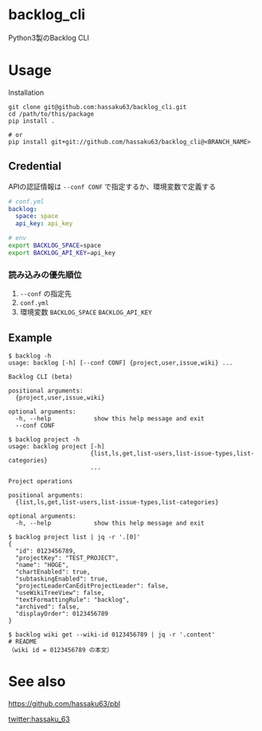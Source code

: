 # backlog_cli
Python3製のBacklog CLI

# Usage

Installation

```bach
git clone git@github.com:hassaku63/backlog_cli.git
cd /path/to/this/package
pip install .

# or
pip install git+git://github.com/hassaku63/backlog_cli@<BRANCH_NAME>
```

## Credential

APIの認証情報は `--conf CONF` で指定するか、環境変数で定義する

```yaml
# conf.yml
backlog:
  space: space
  api_key: api_key
``` 

```bash
# env
export BACKLOG_SPACE=space
export BACKLOG_API_KEY=api_key
```

### 読み込みの優先順位

1. `--conf` の指定先
2. `conf.yml` 
3. 環境変数 `BACKLOG_SPACE` `BACKLOG_API_KEY`

## Example

```
$ backlog -h
usage: backlog [-h] [--conf CONF] {project,user,issue,wiki} ...

Backlog CLI (beta)

positional arguments:
  {project,user,issue,wiki}

optional arguments:
  -h, --help            show this help message and exit
  --conf CONF
```

```
$ backlog project -h
usage: backlog project [-h]
                       {list,ls,get,list-users,list-issue-types,list-categories}
                       ...

Project operations

positional arguments:
  {list,ls,get,list-users,list-issue-types,list-categories}

optional arguments:
  -h, --help            show this help message and exit
```

```
$ backlog project list | jq -r '.[0]'
{
  "id": 0123456789,
  "projectKey": "TEST_PROJECT",
  "name": "HOGE",
  "chartEnabled": true,
  "subtaskingEnabled": true,
  "projectLeaderCanEditProjectLeader": false,
  "useWikiTreeView": false,
  "textFormattingRule": "backlog",
  "archived": false,
  "displayOrder": 0123456789
}
```

```
$ backlog wiki get --wiki-id 0123456789 | jq -r '.content'
# README
（wiki id = 0123456789 の本文）
```


# See also

https://github.com/hassaku63/pbl

[twitter:hassaku_63](https://twitter.com/hassaku_63)
